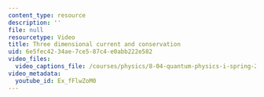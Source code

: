 ```yaml
---
content_type: resource
description: ''
file: null
resourcetype: Video
title: Three dimensional current and conservation
uid: 6e5fec42-34ae-7ce5-87c4-e0abb222e582
video_files:
  video_captions_file: /courses/physics/8-04-quantum-physics-i-spring-2016/video-lectures/part-1/three-dimensional-current-and-conservation/Ex_fFlwZoM0.vtt
video_metadata:
  youtube_id: Ex_fFlwZoM0
---
```

